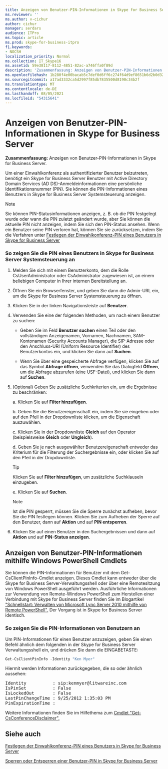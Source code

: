 ```yaml
---
title: Anzeigen von Benutzer-PIN-Informationen in Skype for Business Server
ms.reviewer: ''
ms.author: v-cichur
author: cichur
manager: serdars
audience: ITPro
ms.topic: article
ms.prod: skype-for-business-itpro
f1.keywords:
- NOCSH
localization_priority: Normal
ms.collection: IT_Skype16
ms.assetid: 59e38117-8112-4851-82ac-a746ffa0f89d
description: 'Zusammenfassung: Anzeigen von Benutzer-PIN-Informationen in Skype for Business Server.'
ms.openlocfilehash: 1b280f4e00bacab5c7def0d6ff6c274f64d9ef8651b6d2b0d328867260e77449
ms.sourcegitcommit: a17ad3332ca5d2997f85db7835500d8190c34b2f
ms.translationtype: MT
ms.contentlocale: de-DE
ms.lasthandoff: 08/05/2021
ms.locfileid: "54315641"
---
```

# <a name="view-user-pin-information-in-skype-for-business-server"></a>Anzeigen von Benutzer-PIN-Informationen in Skype for Business Server
 
**Zusammenfassung:** Anzeigen von Benutzer-PIN-Informationen in Skype for Business Server.
  
Um einer Einwahlkonferenz als authentifizierter Benutzer beizutreten, benötigt ein Skype for Business Server Benutzer mit Active Directory Domain Services (AD DS)-Anmeldeinformationen eine persönliche Identifikationsnummer (PIN). Sie können die PIN-Informationen eines Benutzers in Skype for Business Server Systemsteuerung anzeigen.
  
> [!NOTE]
> Sie können PIN-Statusinformationen anzeigen, z. B. ob die PIN festgelegt wurde oder wann die PIN zuletzt geändert wurde, aber Sie können die aktuelle PIN nicht anzeigen, indem Sie sich den PIN-Status ansehen. Wenn ein Benutzer seine PIN verloren hat, können Sie sie zurücksetzen, indem Sie die Verfahren unter [Festlegen der Einwahlkonferenz-PIN eines Benutzers in Skype for Business Server](set-a-user-s-dial-in-conferencing-pin.md)
  
### <a name="to-view-a-users-pin-in-skype-for-business-server-control-panel"></a>So zeigen Sie die PIN eines Benutzers in Skype for Business Server Systemsteuerung an

1. Melden Sie sich mit einem Benutzerkonto, dem die Rolle CsUserAdministrator oder CsAdministrator zugewiesen ist, an einem beliebigen Computer in Ihrer internen Bereitstellung an.
    
2. Öffnen Sie ein Browserfenster, und geben Sie dann die Admin-URL ein, um die Skype for Business Server Systemsteuerung zu öffnen.  
    
3. Klicken Sie in der linken Navigationsleiste auf **Benutzer**.
    
4. Verwenden Sie eine der folgenden Methoden, um nach einem Benutzer zu suchen:
    
   - Geben Sie im Feld **Benutzer suchen** einen Teil oder den vollständigen Anzeigenamen, Vornamen, Nachnamen, SAM-Kontonamen (Security Accounts Manager), die SIP-Adresse oder den Anschluss-URI (Uniform Resource Identifier) des Benutzerkontos ein, und klicken Sie dann auf **Suchen**.
    
   - Wenn Sie über eine gespeicherte Abfrage verfügen, klicken Sie auf das Symbol **Abfrage öffnen**, verwenden Sie das Dialogfeld **Öffnen**, um die Abfrage abzurufen (eine USF-Datei), und klicken Sie dann auf **Suchen**.
    
5. (Optional) Geben Sie zusätzliche Suchkriterien ein, um die Ergebnisse zu beschränken:
    
   a. Klicken Sie auf **Filter hinzufügen**.
    
   b. Geben Sie die Benutzereigenschaft ein, indem Sie sie eingeben oder auf den Pfeil in der Dropdownliste klicken, um die Eigenschaft auszuwählen.
    
   c. Klicken Sie in der Dropdownliste **Gleich** auf den Operator (beispielsweise **Gleich** oder **Ungleich**).
    
   d. Geben Sie je nach ausgewählter Benutzereigenschaft entweder das Kriterium für die Filterung der Suchergebnisse ein, oder klicken Sie auf den Pfeil in der Dropdownliste.
    
    > [!TIP]
    > Klicken Sie auf **Filter hinzufügen**, um zusätzliche Suchklauseln einzugeben. 
  
   e. Klicken Sie auf **Suchen**.
    
    > [!NOTE]
    > Ist die PIN gesperrt, müssen Sie die Sperre zunächst aufheben, bevor Sie die PIN festlegen können. Klicken Sie zum Aufheben der Sperre auf den Benutzer, dann auf **Aktion** und auf **PIN entsperren**. 
  
6. Klicken Sie auf einen Benutzer in den Suchergebnissen und dann auf **Aktion** und auf **PIN-Status anzeigen**.
    
## <a name="viewing-user-pin-information-by-using-windows-powershell-cmdlets"></a>Anzeigen von Benutzer-PIN-Informationen mithilfe Windows PowerShell Cmdlets

Sie können die PIN-Informationen für Benutzer mit dem Get-CsClientPinInfo-Cmdlet anzeigen. Dieses Cmdlet kann entweder über die Skype for Business Server-Verwaltungsshell oder über eine Remotesitzung von Windows PowerShell ausgeführt werden. Ausführliche Informationen zur Verwendung von Remote-Windows PowerShell zum Herstellen einer Verbindung mit Skype for Business Server finden Sie im Blogartikel ["Schnellstart: Verwalten von Microsoft Lync Server 2010 mithilfe von Remote PowerShell".](https://go.microsoft.com/fwlink/p/?linkId=255876) Der Vorgang ist in Skype for Business Server identisch.
  
### <a name="to-view-user-pin-information"></a>So zeigen Sie die PIN-Informationen von Benutzern an

Um PIN-Informationen für einen Benutzer anzuzeigen, geben Sie einen Befehl ähnlich dem folgenden in der Skype for Business Server Verwaltungsshell ein, und drücken Sie dann die EINGABETASTE:
    
  ```PowerShell
  Get-CsClientPinInfo -Identity "Ken Myer"
  ```

Hiermit werden Informationen zurückgegeben, die so oder ähnlich aussehen:

<pre>
Identity          : sip:kenmyer@litwareinc.com
IsPinSet          : False
IsLockedOut       : False
LastPinChangeTime : 9/25/2012 1:35:03 PM
PinExpirationTime :
</pre>

Weitere Informationen finden Sie im Hilfethema zum [Cmdlet "Get-CsConferenceDisclaimer".](/powershell/module/skype/get-csconferencedisclaimer?view=skype-ps)
  
## <a name="see-also"></a>Siehe auch

[Festlegen der Einwahlkonferenz-PIN eines Benutzers in Skype for Business Server](set-a-user-s-dial-in-conferencing-pin.md)
  
[Sperren oder Entsperren einer Benutzer-PIN in Skype for Business Server](lock-or-unlock-a-user-pin.md)